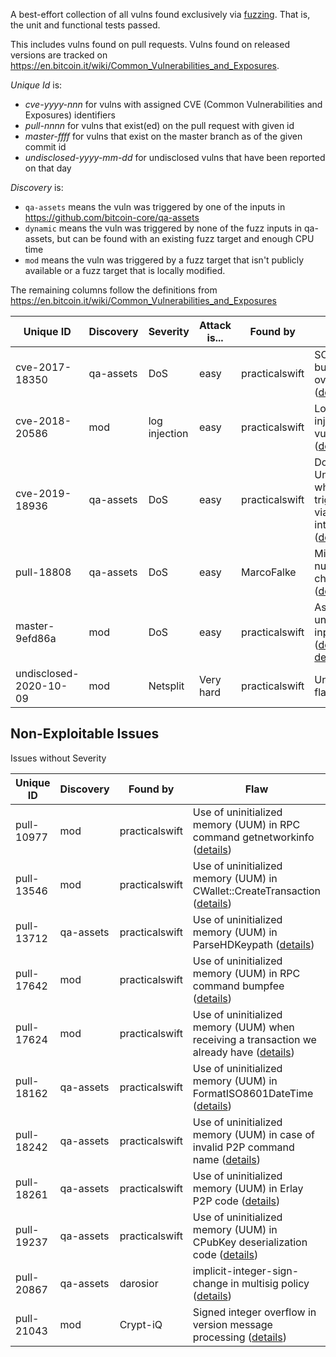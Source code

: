 A best-effort collection of all vulns found exclusively via [fuzzing](https://github.com/bitcoin/bitcoin/blob/master/doc/fuzzing.md). That is, the unit and functional tests passed.

This includes vulns found on pull requests. Vulns found on released versions are tracked on https://en.bitcoin.it/wiki/Common_Vulnerabilities_and_Exposures.

_Unique Id_ is:

* _cve-yyyy-nnn_ for vulns with assigned CVE (Common Vulnerabilities and Exposures) identifiers
* _pull-nnnn_ for vulns that exist(ed) on the pull request with given id
* _master-ffff_ for vulns that exist on the master branch as of the given commit id
* _undisclosed-yyyy-mm-dd_ for undisclosed vulns that have been reported on that day

_Discovery_ is:

* `qa-assets` means the vuln was triggered by one of the inputs in https://github.com/bitcoin-core/qa-assets
* `dynamic` means the vuln was triggered by none of the fuzz inputs in qa-assets, but can be found with an existing fuzz target and enough CPU time
* `mod` means the vuln was triggered by a fuzz target that isn't publicly available or a fuzz target that is locally modified.

The remaining columns follow the definitions from https://en.bitcoin.it/wiki/Common_Vulnerabilities_and_Exposures


| Unique ID              | Discovery | Severity | Attack is... | Found by       | Flaw                 |
|------------------------|-----------|----------|--------------|----------------|----------------------|
| cve-2017-18350         | qa-assets | DoS      | easy         | practicalswift | SOCKS5 buffer overflow ([details](https://lists.linuxfoundation.org/pipermail/bitcoin-dev/2019-November/017453.html)) |
| cve-2018-20586         | mod       | log injection | easy         | practicalswift | Log injection vulnerability ([details](https://lists.linuxfoundation.org/pipermail/bitcoin-dev/2019-November/017487.html)) |
| cve-2019-18936         | qa-assets | DoS      | easy         | practicalswift | DoS in UniValue which is triggerable via RPC interface ([details](https://nvd.nist.gov/vuln/detail/CVE-2019-18936)) |
| pull-18808             | qa-assets | DoS      | easy         | MarcoFalke     | Missing nullptr check ([details](https://github.com/bitcoin/bitcoin/pull/18808#discussion_r417307258)) |
| master-9efd86a         | mod       | DoS      | easy         | practicalswift | Assert on untrusted input ([details](https://github.com/bitcoin/bitcoin/pull/20317#issuecomment-723046620), [details](https://github.com/bitcoin/bitcoin/pull/20317#issuecomment-723047111)) |
| undisclosed-2020-10-09 | mod       | Netsplit | Very hard    | practicalswift | Undisclosed flaw |

## Non-Exploitable Issues

Issues without Severity

| Unique ID              | Discovery | Found by       | Flaw                  |
|------------------------|-----------|----------------|-----------------------|
| pull-10977             | mod       | practicalswift | Use of uninitialized memory (UUM) in RPC command getnetworkinfo ([details](https://github.com/bitcoin/bitcoin/pull/10977)) |
| pull-13546             | mod       | practicalswift | Use of uninitialized memory (UUM) in CWallet::CreateTransaction ([details](https://github.com/bitcoin/bitcoin/pull/13546)) |
| pull-13712             | qa-assets | practicalswift | Use of uninitialized memory (UUM) in ParseHDKeypath ([details](https://github.com/bitcoin/bitcoin/pull/13712))
| pull-17642             | mod       | practicalswift | Use of uninitialized memory (UUM) in RPC command bumpfee ([details](https://github.com/bitcoin/bitcoin/issues/17642)) |
| pull-17624             | mod       | practicalswift | Use of uninitialized memory (UUM) when receiving a transaction we already have ([details](https://github.com/bitcoin/bitcoin/issues/17624)) |
| pull-18162             | qa-assets | practicalswift | Use of uninitialized memory (UUM) in FormatISO8601DateTime ([details](https://github.com/bitcoin/bitcoin/pull/18162)) |
| pull-18242             | qa-assets | practicalswift | Use of uninitialized memory (UUM) in case of invalid P2P command name ([details](https://github.com/bitcoin/bitcoin/pull/18242#issuecomment-593674721)) |
| pull-18261             | qa-assets | practicalswift | Use of uninitialized memory (UUM) in Erlay P2P code ([details](https://github.com/bitcoin/bitcoin/pull/18261#issuecomment-596803815))
| pull-19237             | qa-assets | practicalswift | Use of uninitialized memory (UUM) in CPubKey deserialization code ([details](https://github.com/bitcoin/bitcoin/issues/19235)) |
| pull-20867             | qa-assets | darosior       | implicit-integer-sign-change in multisig policy ([details](https://github.com/bitcoin/bitcoin/pull/20867#issuecomment-782474611)) |
| pull-21043             | mod       | Crypt-iQ       | Signed integer overflow in version message processing ([details](https://github.com/bitcoin/bitcoin/pull/21043)) |
